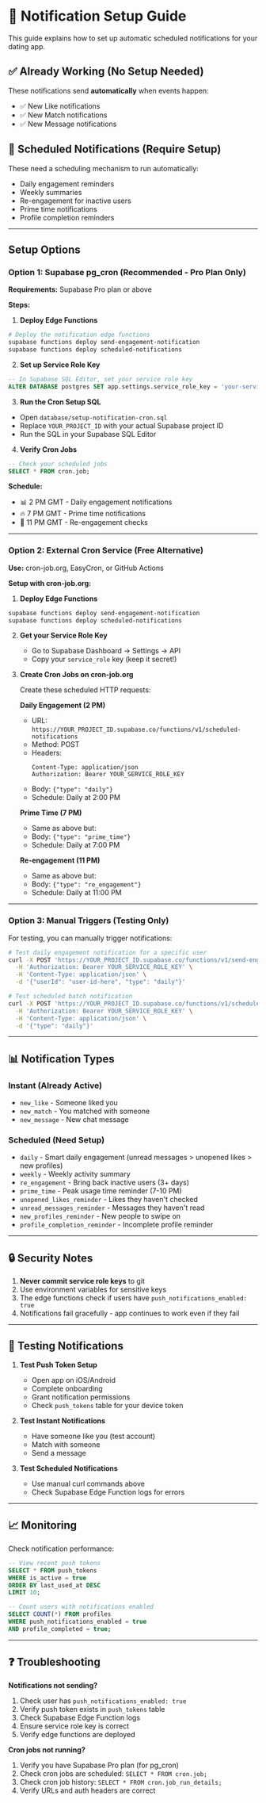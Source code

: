 # 📱 Notification Setup Guide

This guide explains how to set up automatic scheduled notifications for your dating app.

## ✅ Already Working (No Setup Needed)

These notifications send **automatically** when events happen:
- ✅ New Like notifications
- ✅ New Match notifications
- ✅ New Message notifications

## 🔔 Scheduled Notifications (Require Setup)

These need a scheduling mechanism to run automatically:
- Daily engagement reminders
- Weekly summaries
- Re-engagement for inactive users
- Prime time notifications
- Profile completion reminders

---

## Setup Options

### Option 1: Supabase pg_cron (Recommended - Pro Plan Only)

**Requirements:** Supabase Pro plan or above

**Steps:**

1. **Deploy Edge Functions**
```bash
# Deploy the notification edge functions
supabase functions deploy send-engagement-notification
supabase functions deploy scheduled-notifications
```

2. **Set up Service Role Key**
```sql
-- In Supabase SQL Editor, set your service role key
ALTER DATABASE postgres SET app.settings.service_role_key = 'your-service-role-key-here';
```

3. **Run the Cron Setup SQL**
- Open `database/setup-notification-cron.sql`
- Replace `YOUR_PROJECT_ID` with your actual Supabase project ID
- Run the SQL in your Supabase SQL Editor

4. **Verify Cron Jobs**
```sql
-- Check your scheduled jobs
SELECT * FROM cron.job;
```

**Schedule:**
- 📊 2 PM GMT - Daily engagement notifications
- 🔥 7 PM GMT - Prime time notifications
- 💫 11 PM GMT - Re-engagement checks

---

### Option 2: External Cron Service (Free Alternative)

**Use:** cron-job.org, EasyCron, or GitHub Actions

**Setup with cron-job.org:**

1. **Deploy Edge Functions**
```bash
supabase functions deploy send-engagement-notification
supabase functions deploy scheduled-notifications
```

2. **Get your Service Role Key**
   - Go to Supabase Dashboard → Settings → API
   - Copy your `service_role` key (keep it secret!)

3. **Create Cron Jobs on cron-job.org**

   Create these scheduled HTTP requests:

   **Daily Engagement (2 PM)**
   - URL: `https://YOUR_PROJECT_ID.supabase.co/functions/v1/scheduled-notifications`
   - Method: POST
   - Headers:
     ```
     Content-Type: application/json
     Authorization: Bearer YOUR_SERVICE_ROLE_KEY
     ```
   - Body: `{"type": "daily"}`
   - Schedule: Daily at 2:00 PM

   **Prime Time (7 PM)**
   - Same as above but:
   - Body: `{"type": "prime_time"}`
   - Schedule: Daily at 7:00 PM

   **Re-engagement (11 PM)**
   - Same as above but:
   - Body: `{"type": "re_engagement"}`
   - Schedule: Daily at 11:00 PM

---

### Option 3: Manual Triggers (Testing Only)

For testing, you can manually trigger notifications:

```bash
# Test daily engagement notification for a specific user
curl -X POST 'https://YOUR_PROJECT_ID.supabase.co/functions/v1/send-engagement-notification' \
  -H 'Authorization: Bearer YOUR_SERVICE_ROLE_KEY' \
  -H 'Content-Type: application/json' \
  -d '{"userId": "user-id-here", "type": "daily"}'

# Test scheduled batch notification
curl -X POST 'https://YOUR_PROJECT_ID.supabase.co/functions/v1/scheduled-notifications' \
  -H 'Authorization: Bearer YOUR_SERVICE_ROLE_KEY' \
  -H 'Content-Type: application/json' \
  -d '{"type": "daily"}'
```

---

## 📊 Notification Types

### Instant (Already Active)
- `new_like` - Someone liked you
- `new_match` - You matched with someone
- `new_message` - New chat message

### Scheduled (Need Setup)
- `daily` - Smart daily engagement (unread messages > unopened likes > new profiles)
- `weekly` - Weekly activity summary
- `re_engagement` - Bring back inactive users (3+ days)
- `prime_time` - Peak usage time reminder (7-10 PM)
- `unopened_likes_reminder` - Likes they haven't checked
- `unread_messages_reminder` - Messages they haven't read
- `new_profiles_reminder` - New people to swipe on
- `profile_completion_reminder` - Incomplete profile reminder

---

## 🔒 Security Notes

1. **Never commit service role keys** to git
2. Use environment variables for sensitive keys
3. The edge functions check if users have `push_notifications_enabled: true`
4. Notifications fail gracefully - app continues to work even if they fail

---

## 🧪 Testing Notifications

1. **Test Push Token Setup**
   - Open app on iOS/Android
   - Complete onboarding
   - Grant notification permissions
   - Check `push_tokens` table for your device token

2. **Test Instant Notifications**
   - Have someone like you (test account)
   - Match with someone
   - Send a message

3. **Test Scheduled Notifications**
   - Use manual curl commands above
   - Check Supabase Edge Function logs for errors

---

## 📈 Monitoring

Check notification performance:

```sql
-- View recent push tokens
SELECT * FROM push_tokens
WHERE is_active = true
ORDER BY last_used_at DESC
LIMIT 10;

-- Count users with notifications enabled
SELECT COUNT(*) FROM profiles
WHERE push_notifications_enabled = true
AND profile_completed = true;
```

---

## ❓ Troubleshooting

**Notifications not sending?**
1. Check user has `push_notifications_enabled: true`
2. Verify push token exists in `push_tokens` table
3. Check Supabase Edge Function logs
4. Ensure service role key is correct
5. Verify edge functions are deployed

**Cron jobs not running?**
1. Verify you have Supabase Pro plan (for pg_cron)
2. Check cron jobs are scheduled: `SELECT * FROM cron.job;`
3. Check cron job history: `SELECT * FROM cron.job_run_details;`
4. Verify URLs and auth headers are correct
